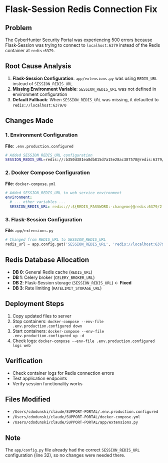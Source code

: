 # Flask-Session Redis Connection Fix

## Problem
The CyberHunter Security Portal was experiencing 500 errors because Flask-Session was trying to connect to `localhost:6379` instead of the Redis container at `redis:6379`.

## Root Cause Analysis
1. **Flask-Session Configuration**: `app/extensions.py` was using `REDIS_URL` instead of `SESSION_REDIS_URL`
2. **Missing Environment Variable**: `SESSION_REDIS_URL` was not defined in environment configuration
3. **Default Fallback**: When `SESSION_REDIS_URL` was missing, it defaulted to `redis://localhost:6379/0`

## Changes Made

### 1. Environment Configuration
**File**: `.env.production.configured`
```bash
# Added SESSION_REDIS_URL configuration
SESSION_REDIS_URL=redis://:b350d381ea8db815d7a15e28ac387578@redis:6379/2
```

### 2. Docker Compose Configuration  
**File**: `docker-compose.yml`
```yaml
# Added SESSION_REDIS_URL to web service environment
environment:
  # ... other variables ...
  SESSION_REDIS_URL: redis://:${REDIS_PASSWORD:-changeme}@redis:6379/2
```

### 3. Flask-Session Configuration
**File**: `app/extensions.py`
```python
# Changed from REDIS_URL to SESSION_REDIS_URL
redis_url = app.config.get('SESSION_REDIS_URL', 'redis://localhost:6379/2')
```

## Redis Database Allocation
- **DB 0**: General Redis cache (`REDIS_URL`)
- **DB 1**: Celery broker (`CELERY_BROKER_URL`)  
- **DB 2**: Flask-Session storage (`SESSION_REDIS_URL`) ← **Fixed**
- **DB 3**: Rate limiting (`RATELIMIT_STORAGE_URL`)

## Deployment Steps
1. Copy updated files to server
2. Stop containers: `docker-compose --env-file .env.production.configured down`
3. Start containers: `docker-compose --env-file .env.production.configured up -d`
4. Check logs: `docker-compose --env-file .env.production.configured logs web`

## Verification
- Check container logs for Redis connection errors
- Test application endpoints
- Verify session functionality works

## Files Modified
- `/Users/cdodunski/claude/SUPPORT-PORTAL/.env.production.configured`
- `/Users/cdodunski/claude/SUPPORT-PORTAL/docker-compose.yml`
- `/Users/cdodunski/claude/SUPPORT-PORTAL/app/extensions.py`

## Note
The `app/config.py` file already had the correct `SESSION_REDIS_URL` configuration (line 32), so no changes were needed there.